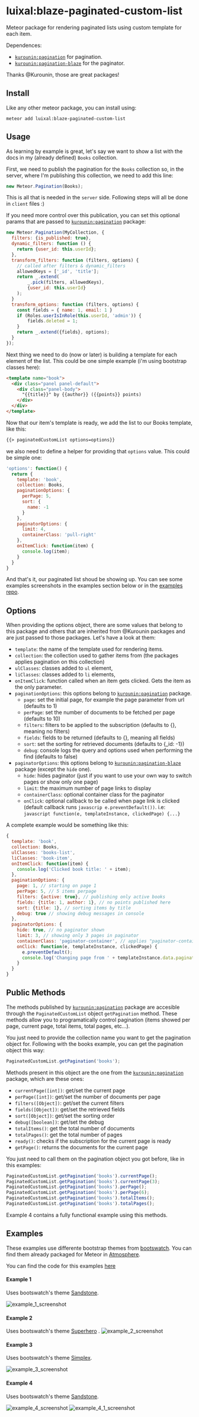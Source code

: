 # luixal:blaze-paginated-custom-list
Meteor package for rendering paginated lists using custom template for each item.

Dependences:
* [`kurounin:pagination`](https://github.com/Kurounin/Pagination/) for pagination.
* [`kurounin:pagination-blaze`](https://github.com/Kurounin/PaginationBlaze/) for the paginator.

Thanks @Kurounin, those are great packages!
## Install
Like any other meteor package, you can install using:

    meteor add luixal:blaze-paginated-custom-list

## Usage
As learning by example is great, let's say we want to show a list with the docs in my (already defined) `Books` collection.

First, we need to publish the pagination for the `Books` collection so, in the server, where I'm publishing this collection, we need to add this line:
```javascript
new Meteor.Pagination(Books);
```
This is all that is needed in the `server` side. Following steps will all be done in `client` files :)

If you need more control over this publication, you can set this optional params that are passed to [`kurounin:pagination`](https://github.com/Kurounin/Pagination/) package:

```javascript
new Meteor.Pagination(MyCollection, {
  filters: {is_published: true},
  dynamic_filters: function () {
    return {user_id: this.userId};
  },
  transform_filters: function (filters, options) {
    // called after filters & dynamic_filters
    allowedKeys = ['_id', 'title'];
    return _.extend(
        _.pick(filters, allowedKeys),
        {user_id: this.userId}
    );
  }
  transform_options: function (filters, options) {
    const fields = { name: 1, email: 1 }
    if (Roles.userIsInRole(this.userId, 'admin')) {
        fields.deleted = 1;
    }
    return _.extend({fields}, options);
  }
});
```

Next thing we need to do (now or later) is building a template for each element of the list. This could be one simple example (i'm using bootstrap classes here):

```html
<template name="book">
  <div class="panel panel-default">
    <div class="panel-body">
      "{{title}}" by {{author}} ({{points}} points)
    </div>
  </div>
</template>
```

Now that our item's template is ready, we add the list to our Books template, like this:

```html
{{> paginatedCustomList options=options}}
```
we also need to define a helper for providing that `options` value. This could be simple one:

```javascript
'options': function() {
  return {
    template: 'book',
    collection: Books,
    paginationOptions: {
      perPage: 5,
      sort: {
        name: -1
      }
    },
    paginatorOptions: {
      limit: 4,
      containerClass: 'pull-right'
    },
    onItemClick: function(item) {
      console.log(item);
    }
  }
}
```

And that's it, our paginated list shoud be showing up. You can see some examples screenshots in the examples section below or in the [examples repo](https://github.com/luixal/meteor-blaze-paginated-custom-list-example).

## Options

When providing the options object, there are some values that belong to this package and others that are inherited from @Kurounin packages and are just passed to those packages. Let's have a look at them:

- `template`: the name of the template used for rendering items.
- `collection`: the collection used to gather items from (the packages applies pagination on this collection)
- `ulClasses`: classes added to `ul` element,
- `liClasses`: classes added to `li` elements,
- `onItemClick`: function called when an item gets clicked. Gets the item as the only parameter.
- `paginationOptions`: this options belong to [`kurounin:pagination`](https://github.com/Kurounin/Pagination/) package.
  - `page`: set the initial page, for example the page parameter from url (defaults to 1)
  - `perPage`: set the number of documents to be fetched per page (defaults to 10)
  - `filters`: filters to be applied to the subscription (defaults to {}, meaning no filters)
  - `fields`: fields to be returned (defaults to {}, meaning all fields)
  - `sort`: set the sorting for retrieved documents (defaults to {_id: -1})
  - `debug`: console logs the query and options used when performing the find (defaults to false)
- `paginatorOptions`: this options belong to [`kurounin:pagination-blaze`](https://github.com/Kurounin/PaginationBlaze/) package (except the ```hide``` one).
  - `hide`: hides paginator (just if you want to use your own way to switch pages or show only one page)
  - `limit`: the maximum number of page links to display
  - `containerClass`: optional container class for the paginator
  - `onClick`: optional callback to be called when page link is clicked (default callback runs ```javascrip e.preventDefault())```. i.e: ```javascript function(e, templateInstance, clickedPage) {...}```

A complete example would be something like this:

```javascript
{
  template: 'book',
  collection: Books,
  ulClasses: 'books-list',
  liClasses: 'book-item',
  onItemClick: function(item) {
    console.log('Clicked book title: ' + item);
  },
  paginationOptions: {
    page: 1, // starting on page 1
    perPage: 5, // 5 items perpage
    filters: {active: true}, // publishing only active books
    fields: {title: 1, author: 1}, // no points published here
    sort: {title: 1}, // sorting items by title
    debug: true // showing debug messages in console
  },
  paginatorOptions: {
    hide: true, // no paginator shown
    limit: 3, // showing only 3 pages in paginator
    containerClass: 'paginator-container', // applies "paginator-container" as a class to the paginator
    onClick: function(e, templateInstance, clickedPage) {
      e.preventDefault();
      console.log('Changing page from ' + templateInstance.data.pagination.currentPage() + ' to ' + clickedPage);
    }
  }
}
```

## Public Methods
The methods published by [`kurounin:pagination`](https://github.com/Kurounin/Pagination/) package are accesible through the `PaginatedCustomList` object `getPagination` method. These methods allow you to programatically control pagination (items showed per page, current page, total items, total pages, etc...).

You just need to provide the collection name you want to get the pagination object for. Following with the books example, you can get the pagination object this way:

```javascript
PaginatedCustomList.getPagination('books');
```

Methods present in this object are the one from the [`kurounin:pagination`](https://github.com/Kurounin/Pagination/) package, which are these ones:

- `currentPage([int])`: get/set the current page
- `perPage([int])`: get/set the number of documents per page
- `filters([Object])`: get/set the current filters
- `fields([Object])`: get/set the retrieved fields
- `sort([Object])`: get/set the sorting order
- `debug([boolean])`: get/set the debug
- `totalItems()`: get the total number of documents
- `totalPages()`: get the total number of pages
- `ready()`: checks if the subscription for the current page is ready
- `getPage()`: returns the documents for the current page

You just need to call them on the pagination object you got before, like in this examples:

```javascript
PaginatedCustomList.getPagination('books').currentPage();
PaginatedCustomList.getPagination('books').currentPage(3);
PaginatedCustomList.getPagination('books').perPage();
PaginatedCustomList.getPagination('books').perPage(6);
PaginatedCustomList.getPagination('books').totalItems();
PaginatedCustomList.getPagination('books').totalPages();
```
Example 4 contains a fully functional example using this methods.

## Examples

These examples use differente bootstrap themes from [bootswatch](http://bootswatch.com/). You can find them already packaged for Meteor in [Atmosphere](https://atmospherejs.com/).

You can find the code for this examples [here](https://github.com/luixal/meteor-blaze-paginated-custom-list-example)

#### Example 1
Uses bootswatch's theme [Sandstone](http://bootswatch.com/sandstone/).

![example_1_screenshot](https://github.com/luixal/meteor-blaze-paginated-custom-list-example/raw/master/screenshots/example_1.png)

#### Example 2
Uses bootswatch's theme [Superhero](http://bootswatch.com/superhero/)
.
![example_2_screenshot](https://github.com/luixal/meteor-blaze-paginated-custom-list-example/raw/master/screenshots/example_2.png)

#### Example 3
Uses bootswatch's theme [Simplex](http://bootswatch.com/simplex/).

![example_3_screenshot](https://github.com/luixal/meteor-blaze-paginated-custom-list-example/raw/master/screenshots/example_3.png)

#### Example 4
Uses bootswatch's theme [Sandstone](http://bootswatch.com/sandstone/).

![example_4_screenshot](https://github.com/luixal/meteor-blaze-paginated-custom-list-example/raw/master/screenshots/example_4.png)
![example_4_1_screenshot](https://github.com/luixal/meteor-blaze-paginated-custom-list-example/raw/master/screenshots/example_4_1.png)
